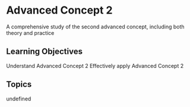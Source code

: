 # Advanced Concept 2

A comprehensive study of the second advanced concept, including both theory and practice

## Learning Objectives
Understand Advanced Concept 2
Effectively apply Advanced Concept 2

## Topics
undefined